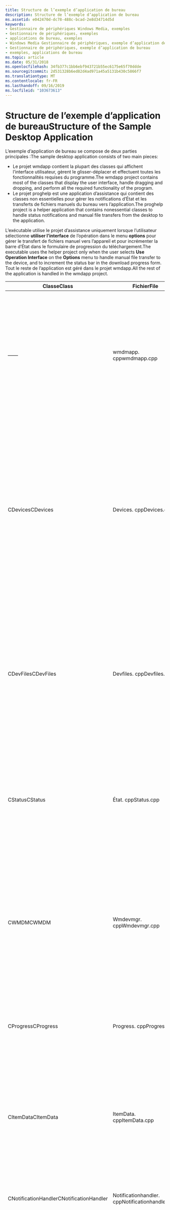 ```yaml
---
title: Structure de l’exemple d’application de bureau
description: Structure de l’exemple d’application de bureau
ms.assetid: e042470d-dc78-488c-bcad-2e8d34714d5d
keywords:
- Gestionnaire de périphériques Windows Media, exemples
- Gestionnaire de périphériques, exemples
- applications de bureau, exemples
- Windows Media Gestionnaire de périphériques, exemple d’application de bureau
- Gestionnaire de périphériques, exemple d’application de bureau
- exemples, applications de bureau
ms.topic: article
ms.date: 05/31/2018
ms.openlocfilehash: 34fb377c1bb6ebf943721b55ec6175e65f70ddde
ms.sourcegitcommit: 2d531328b6ed82d4ad971a45a5131b430c5866f7
ms.translationtype: MT
ms.contentlocale: fr-FR
ms.lasthandoff: 09/16/2019
ms.locfileid: "103673613"
---
```

# <a name="structure-of-the-sample-desktop-application"></a><span data-ttu-id="3c75a-109">Structure de l’exemple d’application de bureau</span><span class="sxs-lookup"><span data-stu-id="3c75a-109">Structure of the Sample Desktop Application</span></span>

<span data-ttu-id="3c75a-110">L’exemple d’application de bureau se compose de deux parties principales :</span><span class="sxs-lookup"><span data-stu-id="3c75a-110">The sample desktop application consists of two main pieces:</span></span>

-   <span data-ttu-id="3c75a-111">Le projet wmdapp contient la plupart des classes qui affichent l’interface utilisateur, gèrent le glisser-déplacer et effectuent toutes les fonctionnalités requises du programme.</span><span class="sxs-lookup"><span data-stu-id="3c75a-111">The wmdapp project contains most of the classes that display the user interface, handle dragging and dropping, and perform all the required functionality of the program.</span></span>
-   <span data-ttu-id="3c75a-112">Le projet proghelp est une application d’assistance qui contient des classes non essentielles pour gérer les notifications d’État et les transferts de fichiers manuels du bureau vers l’application.</span><span class="sxs-lookup"><span data-stu-id="3c75a-112">The proghelp project is a helper application that contains nonessential classes to handle status notifications and manual file transfers from the desktop to the application.</span></span>

<span data-ttu-id="3c75a-113">L’exécutable utilise le projet d’assistance uniquement lorsque l’utilisateur sélectionne **utiliser l’interface** de l’opération dans le menu **options** pour gérer le transfert de fichiers manuel vers l’appareil et pour incrémenter la barre d’État dans le formulaire de progression du téléchargement.</span><span class="sxs-lookup"><span data-stu-id="3c75a-113">The executable uses the helper project only when the user selects **Use Operation Interface** on the **Options** menu to handle manual file transfer to the device, and to increment the status bar in the download progress form.</span></span> <span data-ttu-id="3c75a-114">Tout le reste de l’application est géré dans le projet wmdapp.</span><span class="sxs-lookup"><span data-stu-id="3c75a-114">All the rest of the application is handled in the wmdapp project.</span></span>



| <span data-ttu-id="3c75a-115">Classe</span><span class="sxs-lookup"><span data-stu-id="3c75a-115">Class</span></span>                | <span data-ttu-id="3c75a-116">Fichier</span><span class="sxs-lookup"><span data-stu-id="3c75a-116">File</span></span>                    | <span data-ttu-id="3c75a-117">Description</span><span class="sxs-lookup"><span data-stu-id="3c75a-117">Description</span></span>                                                                                                                                                                                                                                                                                                                                                                                     |
|----------------------|-------------------------|-------------------------------------------------------------------------------------------------------------------------------------------------------------------------------------------------------------------------------------------------------------------------------------------------------------------------------------------------------------------------------------------------|
| <span data-ttu-id="3c75a-118">—</span><span class="sxs-lookup"><span data-stu-id="3c75a-118">—</span></span>                    | <span data-ttu-id="3c75a-119">wmdmapp. cpp</span><span class="sxs-lookup"><span data-stu-id="3c75a-119">wmdmapp.cpp</span></span>             | <span data-ttu-id="3c75a-120">Classe qui gère la fenêtre parente de l’interface utilisateur.</span><span class="sxs-lookup"><span data-stu-id="3c75a-120">The class that handles the parent window of the user interface.</span></span> <span data-ttu-id="3c75a-121">Le code de ce fichier gère également une entrée utilisateur non gérée par CDevFiles, telle que la création d’une sélection ou d’un album sur un appareil, la suppression de fichiers et l’inscription de choix de menu.</span><span class="sxs-lookup"><span data-stu-id="3c75a-121">The code in this file also handles some user input not handled by CDevFiles, such as creating a playlist or album on a device, deleting files, and registering menu choices.</span></span>                                                                                                                                                    |
| <span data-ttu-id="3c75a-122">CDevices</span><span class="sxs-lookup"><span data-stu-id="3c75a-122">CDevices</span></span>             | <span data-ttu-id="3c75a-123">Devices. cpp</span><span class="sxs-lookup"><span data-stu-id="3c75a-123">Devices.cpp</span></span>             | <span data-ttu-id="3c75a-124">Classe qui gère le volet gauche de la fenêtre d’application principale, où les périphériques disponibles sont répertoriés.</span><span class="sxs-lookup"><span data-stu-id="3c75a-124">The class that handles the left-hand pane of the main application window, where the available devices are listed.</span></span> <span data-ttu-id="3c75a-125">Cette classe gère la boucle de messagerie, qui gère les entrées d’utilisateur, telles que la sélection d’un appareil et la notification au volet CDevFiles de charger les fichiers appropriés lorsque la sélection de l’appareil a été modifiée.</span><span class="sxs-lookup"><span data-stu-id="3c75a-125">This class manages the messaging loop, which handles user input such as selecting a device and notifying the CDevFiles pane to load the appropriate files when the device selection has changed.</span></span>                                                                              |
| <span data-ttu-id="3c75a-126">CDevFiles</span><span class="sxs-lookup"><span data-stu-id="3c75a-126">CDevFiles</span></span>            | <span data-ttu-id="3c75a-127">Devfiles. cpp</span><span class="sxs-lookup"><span data-stu-id="3c75a-127">Devfiles.cpp</span></span>            | <span data-ttu-id="3c75a-128">Classe qui gère le volet de droite de la fenêtre d’application principale, où les fichiers sur l’appareil sélectionné sont répertoriés.</span><span class="sxs-lookup"><span data-stu-id="3c75a-128">The class that handles the right-hand pane of the main application window, where the files on the selected device are listed.</span></span> <span data-ttu-id="3c75a-129">Cette classe gère la boucle de messagerie et gère l’entrée de l’utilisateur, par exemple, en faisant glisser des fichiers sur l’appareil et en supprimant des fichiers de l’appareil.</span><span class="sxs-lookup"><span data-stu-id="3c75a-129">This class manages the messaging loop, and handles user input such as dragging files onto the device and deleting files from the device.</span></span>                                                                                                                          |
| <span data-ttu-id="3c75a-130">CStatus</span><span class="sxs-lookup"><span data-stu-id="3c75a-130">CStatus</span></span>              | <span data-ttu-id="3c75a-131">État. cpp</span><span class="sxs-lookup"><span data-stu-id="3c75a-131">Status.cpp</span></span>              | <span data-ttu-id="3c75a-132">Classe qui gère la barre d’État inférieure dans la fenêtre principale, où le nombre de périphériques et de fichiers est indiqué, ainsi que la quantité de mémoire disponible et utilisée sur l’appareil sélectionné.</span><span class="sxs-lookup"><span data-stu-id="3c75a-132">The class that handles the bottom status bar in the main window, where the number of devices and files is listed, along with the amount of free and used memory on the selected device.</span></span>                                                                                                                                                                                                         |
| <span data-ttu-id="3c75a-133">CWMDM</span><span class="sxs-lookup"><span data-stu-id="3c75a-133">CWMDM</span></span>                | <span data-ttu-id="3c75a-134">Wmdevmgr. cpp</span><span class="sxs-lookup"><span data-stu-id="3c75a-134">Wmdevmgr.cpp</span></span>            | <span data-ttu-id="3c75a-135">Interface de niveau supérieur pour Windows Media Gestionnaire de périphériques.</span><span class="sxs-lookup"><span data-stu-id="3c75a-135">The top-level interface for Windows Media Device Manager.</span></span> <span data-ttu-id="3c75a-136">Cette classe gère l’authentification, récupère l’interface **IWMDeviceManager** de niveau supérieur et s’inscrit pour les notifications avec l’interface **IWMDMNotification** .</span><span class="sxs-lookup"><span data-stu-id="3c75a-136">This class handles authentication, retrieves the top-level **IWMDeviceManager** interface, and registers for notifications with the **IWMDMNotification** interface.</span></span>                                                                                                                                                                  |
| <span data-ttu-id="3c75a-137">CProgress</span><span class="sxs-lookup"><span data-stu-id="3c75a-137">CProgress</span></span>            | <span data-ttu-id="3c75a-138">Progress. cpp</span><span class="sxs-lookup"><span data-stu-id="3c75a-138">Progress.cpp</span></span>            | <span data-ttu-id="3c75a-139">Classe dans le projet d’application principal qui crée et gère la boîte de dialogue indiquant la progression d’un événement.</span><span class="sxs-lookup"><span data-stu-id="3c75a-139">The class in the main application project that creates and manages the dialog box showing the progress of an event.</span></span>                                                                                                                                                                                                                                                                             |
| <span data-ttu-id="3c75a-140">CItemData</span><span class="sxs-lookup"><span data-stu-id="3c75a-140">CItemData</span></span>            | <span data-ttu-id="3c75a-141">ItemData. cpp</span><span class="sxs-lookup"><span data-stu-id="3c75a-141">ItemData.cpp</span></span>            | <span data-ttu-id="3c75a-142">Classe wrapper qui contient un pointeur vers un stockage (si représente un fichier ou un dossier sur l’appareil) ou un appareil (si représente un appareil), ainsi qu’une variété d’informations sur l’objet, notamment la taille et les attributs.</span><span class="sxs-lookup"><span data-stu-id="3c75a-142">A wrapper class that holds a pointer to a storage (if representing a file or folder on the device) or a device (if representing a device), as well as a variety of information about the object including size and attributes.</span></span>                                                                                                                                                                  |
| <span data-ttu-id="3c75a-143">CNotificationHandler</span><span class="sxs-lookup"><span data-stu-id="3c75a-143">CNotificationHandler</span></span> | <span data-ttu-id="3c75a-144">Notificationhandler. cpp</span><span class="sxs-lookup"><span data-stu-id="3c75a-144">Notificationhandler.cpp</span></span> | <span data-ttu-id="3c75a-145">Gère l’arrivée des appareils et les notifications de suppression en alertant la fenêtre CDevices.</span><span class="sxs-lookup"><span data-stu-id="3c75a-145">Handles device arrival and removal notifications by alerting the CDevices window.</span></span>                                                                                                                                                                                                                                                                                                               |
| <span data-ttu-id="3c75a-146">CProgressHelper</span><span class="sxs-lookup"><span data-stu-id="3c75a-146">CProgressHelper</span></span>      | <span data-ttu-id="3c75a-147">ProgressHelper. cpp</span><span class="sxs-lookup"><span data-stu-id="3c75a-147">ProgressHelper.cpp</span></span>      | <span data-ttu-id="3c75a-148">Créé par CDevFiles dans les fonctions locales pour recevoir des notifications de Windows Media Gestionnaire de périphériques en implémentant **IWMDMProgress**.</span><span class="sxs-lookup"><span data-stu-id="3c75a-148">Created by CDevFiles in local functions to receive notifications from Windows Media Device Manager by implementing **IWMDMProgress**.</span></span> <span data-ttu-id="3c75a-149">Elle est utilisée par la classe CProgress pour déterminer la quantité de barres dans la barre de progression et lorsqu’une action est terminée.</span><span class="sxs-lookup"><span data-stu-id="3c75a-149">It is used by the CProgress class to determine the amount of bars in the progress bar, and when an action is finished.</span></span> <span data-ttu-id="3c75a-150">Cette classe est définie comme un objet COM qui expose l’interface du kit de développement logiciel (SDK) **IWMDMProgress** et une interface personnalisée IWMDMProgressHelper.</span><span class="sxs-lookup"><span data-stu-id="3c75a-150">This class is defined as a COM object that exposes the SDK interface **IWMDMProgress** and a custom interface IWMDMProgressHelper.</span></span> |
| <span data-ttu-id="3c75a-151">COperationHelper</span><span class="sxs-lookup"><span data-stu-id="3c75a-151">COperationHelper</span></span>     | <span data-ttu-id="3c75a-152">Operationhelper. cpp</span><span class="sxs-lookup"><span data-stu-id="3c75a-152">Operationhelper.cpp</span></span>     | <span data-ttu-id="3c75a-153">Cette classe implémente **IWMDMOperation** pour gérer le transfert manuel de fichiers.</span><span class="sxs-lookup"><span data-stu-id="3c75a-153">This class implements **IWMDMOperation** to handle manual transfer of files.</span></span> <span data-ttu-id="3c75a-154">Elle est multithread pour lui permettre de se produire de manière asynchrone et est définie comme un objet COM qui expose une interface personnalisée, IWMDMOperationHelper, pour instancier et initialiser la classe.</span><span class="sxs-lookup"><span data-stu-id="3c75a-154">It is multi-threaded to allow it to occur asynchronously, and is defined as a COM object that exposes a custom interface, IWMDMOperationHelper, to instantiate and initialize the class.</span></span> <span data-ttu-id="3c75a-155">Cette classe est utilisée uniquement si l’utilisateur sélectionne « utiliser l’interface de l’opération » dans le menu **options** .</span><span class="sxs-lookup"><span data-stu-id="3c75a-155">This class is only used if the user selects "Use Operation Interface" in the **Options** menu.</span></span>                            |



 

<span data-ttu-id="3c75a-156">Les listes suivantes décrivent les étapes de base qui se produisent pour différentes actions de l’utilisateur :</span><span class="sxs-lookup"><span data-stu-id="3c75a-156">The following lists outline the basic steps that occur for various user actions:</span></span>

<span data-ttu-id="3c75a-157">**Au démarrage**</span><span class="sxs-lookup"><span data-stu-id="3c75a-157">**On startup**</span></span>

<span data-ttu-id="3c75a-158">Les étapes principales suivantes se produisent lorsque l’exemple d’application est démarré.</span><span class="sxs-lookup"><span data-stu-id="3c75a-158">The following main steps occur when the sample application is started.</span></span>

1.  <span data-ttu-id="3c75a-159">La variable CWMDM globale est instanciée et authentifiée et s’inscrit pour recevoir des notifications</span><span class="sxs-lookup"><span data-stu-id="3c75a-159">The global CWMDM variable is instantiated and authenticated, and registers to receive notifications</span></span>
2.  <span data-ttu-id="3c75a-160">Un CDevices global est instancié et CDevices :: Create est appelé pour créer et remplir le volet périphériques.</span><span class="sxs-lookup"><span data-stu-id="3c75a-160">A global CDevices is instantiated, and CDevices::Create is called to create and fill the devices pane.</span></span>
3.  <span data-ttu-id="3c75a-161">Un CDevFiles global est instancié et CDevFiles :: Create est appelé pour créer le volet fichiers (qui n’est pas rempli tant que l’utilisateur n’a pas sélectionné un appareil).</span><span class="sxs-lookup"><span data-stu-id="3c75a-161">A global CDevFiles is instantiated, and CDevFiles::Create is called to create the files pane (which is not filled until the user selects a device).</span></span>
4.  <span data-ttu-id="3c75a-162">Un CStatus global est instancié et CStatus :: Create est appelé pour instancier la barre d’État.</span><span class="sxs-lookup"><span data-stu-id="3c75a-162">A global CStatus is instantiated, and CStatus::Create is called to instantiate the status bar.</span></span>
5.  <span data-ttu-id="3c75a-163">\_OnViewRefresh énumère tous les appareils et initialise et ajoute tous les appareils (CItemData) à CDevices et met à jour la barre d’État pour afficher le nombre d’appareils.</span><span class="sxs-lookup"><span data-stu-id="3c75a-163">\_OnViewRefresh enumerates through all devices and initializes and adds all devices (CItemData) to CDevices and updates the status bar to show the number of devices.</span></span>
6.  <span data-ttu-id="3c75a-164">CDevices :: AddItem ajoute l’élément à l’arborescence qui représente les appareils, avec un pointeur vers lui-même en tant que TVITEM. lParam.</span><span class="sxs-lookup"><span data-stu-id="3c75a-164">CDevices::AddItem adds the item to the treeview representing the devices, with a pointer to itself as the TVITEM.lparam.</span></span> <span data-ttu-id="3c75a-165">Tous les objets CDevice (appareils) et CDevFiles (fichier) sont stockés dans ce membre du nœud TreeView dans la fenêtre appropriée.</span><span class="sxs-lookup"><span data-stu-id="3c75a-165">All CDevice (devices) and CDevFiles (file) objects are stored in this member of the treeview node in the appropriate window.</span></span>

<span data-ttu-id="3c75a-166">**Sur la sélection d’un appareil**</span><span class="sxs-lookup"><span data-stu-id="3c75a-166">**On selecting a device**</span></span>

<span data-ttu-id="3c75a-167">Les étapes principales suivantes se produisent lorsque l’utilisateur sélectionne un appareil dans le volet gauche de la fenêtre d’application.</span><span class="sxs-lookup"><span data-stu-id="3c75a-167">The following main steps occur when the user selects a device in the left-hand pane of the application window.</span></span>

1.  <span data-ttu-id="3c75a-168">La fenêtre CDevices intercepte un clic et envoie un \_ message WM DRM \_ UPDATEDEVICE à lui-même.</span><span class="sxs-lookup"><span data-stu-id="3c75a-168">The CDevices window traps a click and posts a WM\_DRM\_UPDATEDEVICE message, to itself.</span></span>
2.  <span data-ttu-id="3c75a-169">CDevices reçoit son propre message et appelle UpdateSelection, qui indique à l’objet CDevFiles global de tout effacer, d’énumérer tous les éléments de niveau supérieur de l’appareil et appelle CDevFiles :: AddItem pour ajouter chaque élément au volet fichiers.</span><span class="sxs-lookup"><span data-stu-id="3c75a-169">CDevices receives its own message and calls UpdateSelection, which tells the global CDevFiles object to clear everything, enumerate all the top-level items in the device, and calls CDevFiles::AddItem to add each to the files pane.</span></span>
3.  <span data-ttu-id="3c75a-170">Enfin, CDevices appelle CDevFiles :: UpdateStatusBar pour mettre à jour la barre d’État avec les informations de périphérique et de fichier appropriées.</span><span class="sxs-lookup"><span data-stu-id="3c75a-170">Finally, CDevices calls CDevFiles::UpdateStatusBar to update the status bar with the correct device and file information.</span></span>

<span data-ttu-id="3c75a-171">**Création d’une sélection**</span><span class="sxs-lookup"><span data-stu-id="3c75a-171">**On creating a playlist**</span></span>

<span data-ttu-id="3c75a-172">Après avoir cliqué sur « créer une sélection » dans le menu **conteneurs** , l’application appelle la fonction locale \_ OnCreatePlaylist, qui effectue les actions suivantes :</span><span class="sxs-lookup"><span data-stu-id="3c75a-172">After clicking "Create Playlist" on the **Containers** menu, the application calls the local function \_OnCreatePlaylist, which performs the following actions:</span></span>

1.  <span data-ttu-id="3c75a-173">Obtient le nombre d’éléments sélectionnés à partir de la variable globale CDevFiles.</span><span class="sxs-lookup"><span data-stu-id="3c75a-173">Get the number of selected items from the global CDevFiles variable.</span></span>
2.  <span data-ttu-id="3c75a-174">Appelez la fonction locale DlgNamePlaylist pour ouvrir une boîte de dialogue et obtenir un nom pour la sélection.</span><span class="sxs-lookup"><span data-stu-id="3c75a-174">Call the local function DlgNamePlaylist to open a dialog box to get a name for the playlist.</span></span>
3.  <span data-ttu-id="3c75a-175">Appelez CProgress :: Create pour créer une fenêtre de boîte de dialogue qui indique la progression de l’action, puis définissez les paramètres de la classe CProgress, tels que le texte du titre, la plage, la valeur actuelle, etc.</span><span class="sxs-lookup"><span data-stu-id="3c75a-175">Call the CProgress::Create to create a dialog window showing the progress of the action, and set parameters on the CProgress class, such as the title text, range, current value, and so on.</span></span>
4.  <span data-ttu-id="3c75a-176">Parcourez tous les éléments sélectionnés dans l’arborescence CDevFiles et demandez l’objet CItemData associé à chaque fichier sélectionné dans l’arborescence, en incrémentant la barre de la boîte de dialogue de progression avec chaque fichier.</span><span class="sxs-lookup"><span data-stu-id="3c75a-176">Loop through all the selected items in the CDevFiles tree view object, and request the CItemData object associated with each selected file in the tree view, incrementing the progress dialog bar with each file.</span></span> <span data-ttu-id="3c75a-177">Les fichiers sont ajoutés à un tableau d’interfaces [**IWMDMStorage**](/windows/desktop/api/mswmdm/nn-mswmdm-iwmdmstorage) .</span><span class="sxs-lookup"><span data-stu-id="3c75a-177">The files are added to an array of [**IWMDMStorage**](/windows/desktop/api/mswmdm/nn-mswmdm-iwmdmstorage) interfaces.</span></span>
5.  <span data-ttu-id="3c75a-178">Obtient un handle vers l’élément actuellement sélectionné et l’interroger pour une interface [**IWMDMStorageControl3**](/windows/desktop/api/mswmdm/nn-mswmdm-iwmdmstoragecontrol3) , qui sera utilisée ultérieurement pour créer la nouvelle sélection sur l’appareil.</span><span class="sxs-lookup"><span data-stu-id="3c75a-178">Get a handle to the currently selected item and query it for an [**IWMDMStorageControl3**](/windows/desktop/api/mswmdm/nn-mswmdm-iwmdmstoragecontrol3) interface, which will be used later to create the new playlist on the device.</span></span>
6.  <span data-ttu-id="3c75a-179">Interrogez l’objet sélectionné pour [**IWMDMStorage3**](/windows/desktop/api/mswmdm/nn-mswmdm-iwmdmstorage3)et appelez [**CreateEmptyMetadataObject**](/windows/desktop/api/mswmdm/nf-mswmdm-iwmdmstorage3-createemptymetadataobject) pour créer une nouvelle interface [**IWMDMMetaData**](/windows/desktop/api/mswmdm/nn-mswmdm-iwmdmmetadata).</span><span class="sxs-lookup"><span data-stu-id="3c75a-179">Query the selected object for [**IWMDMStorage3**](/windows/desktop/api/mswmdm/nn-mswmdm-iwmdmstorage3), and call [**CreateEmptyMetadataObject**](/windows/desktop/api/mswmdm/nf-mswmdm-iwmdmstorage3-createemptymetadataobject) to create a new [**IWMDMMetaData**](/windows/desktop/api/mswmdm/nn-mswmdm-iwmdmmetadata)interface.</span></span>
7.  <span data-ttu-id="3c75a-180">Ajoutez le \_ Code de format WMDM FORMATCODE \_ ABSTRACTAUDIOVIDEOPLAYLIST à la nouvelle interface **IWMDMMetadata** et créez une sélection sur l’appareil en appelant [**IWMDMStorageControl3 :: Insert3**](/windows/desktop/api/mswmdm/nf-mswmdm-iwmdmstoragecontrol3-insert3), en passant l’interface de métadonnées.</span><span class="sxs-lookup"><span data-stu-id="3c75a-180">Add the WMDM\_FORMATCODE\_ABSTRACTAUDIOVIDEOPLAYLIST format code to the new **IWMDMMetadata** interface and create a playlist on the device by calling [**IWMDMStorageControl3::Insert3**](/windows/desktop/api/mswmdm/nf-mswmdm-iwmdmstoragecontrol3-insert3), passing in the metadata interface.</span></span> <span data-ttu-id="3c75a-181">La méthode récupère un pointeur vers le nouveau **IWMDMStorage** sur l’appareil.</span><span class="sxs-lookup"><span data-stu-id="3c75a-181">The method retrieves a pointer to the new **IWMDMStorage** on the device.</span></span>
8.  <span data-ttu-id="3c75a-182">Remplissez la playlist en interrogeant le nouveau stockage pour [**IWMDMStorage4**](/windows/desktop/api/mswmdm/nn-mswmdm-iwmdmstorage4)et en appelant [**IWMDMStorage4 :: SetReferences**](/windows/desktop/api/mswmdm/nf-mswmdm-iwmdmstorage4-setreferences), en passant le tableau de pointeurs **IWMDMStorage** recueillis à l’étape 4.</span><span class="sxs-lookup"><span data-stu-id="3c75a-182">Fill the playlist by querying the new storage for [**IWMDMStorage4**](/windows/desktop/api/mswmdm/nn-mswmdm-iwmdmstorage4), and calling [**IWMDMStorage4::SetReferences**](/windows/desktop/api/mswmdm/nf-mswmdm-iwmdmstorage4-setreferences), passing in the array of **IWMDMStorage** pointers collected in step 4.</span></span>
9.  <span data-ttu-id="3c75a-183">Enfin, créez un nouvel objet CItemData pour stocker la nouvelle playlist sur l’appareil, initialisez-le avec le nouveau stockage et appelez CDevFiles :: AddItem pour l’ajouter au volet CDevFiles.</span><span class="sxs-lookup"><span data-stu-id="3c75a-183">Finally, create a new CItemData object to hold the new playlist on the device, initialize it with the new storage, and call CDevFiles::AddItem to add it to the CDevFiles pane.</span></span>

## <a name="related-topics"></a><span data-ttu-id="3c75a-184">Rubriques connexes</span><span class="sxs-lookup"><span data-stu-id="3c75a-184">Related topics</span></span>

<dl> <dt>

[<span data-ttu-id="3c75a-185">**Exemple d’application de bureau**</span><span class="sxs-lookup"><span data-stu-id="3c75a-185">**Sample Desktop Application**</span></span>](sample-desktop-application.md)
</dt> </dl>

 

 





